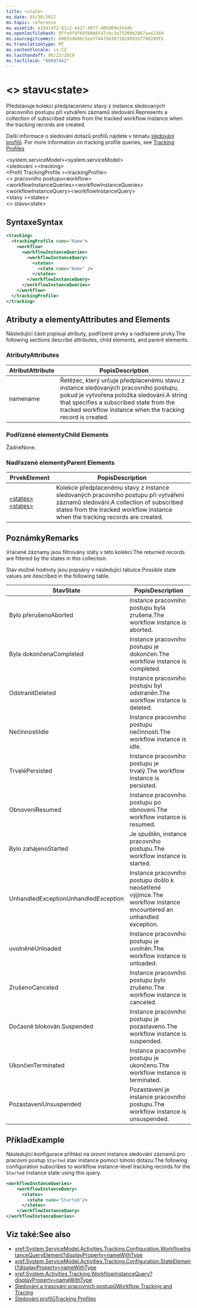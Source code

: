 ```yaml
---
title: <state>
ms.date: 03/30/2017
ms.topic: reference
ms.assetid: 619414f2-61c2-4427-9977-d05009e343db
ms.openlocfilehash: 9ffe9f9f69f68b6f47cbc3a75200b2867aae2384
ms.sourcegitcommit: 68653db98c5ea7744fd438710248935f70020dfb
ms.translationtype: MT
ms.contentlocale: cs-CZ
ms.lasthandoff: 08/22/2019
ms.locfileid: "69947442"
---
```

# <a name="state"></a><span data-ttu-id="dae8b-101">\<> stavu</span><span class="sxs-lookup"><span data-stu-id="dae8b-101">\<state></span></span>
<span data-ttu-id="dae8b-102">Představuje kolekci předplacenému stavy z instance sledovaných pracovního postupu při vytváření záznamů sledování.</span><span class="sxs-lookup"><span data-stu-id="dae8b-102">Represents a collection of subscribed states from the tracked workflow instance when the tracking records are created.</span></span>  
  
 <span data-ttu-id="dae8b-103">Další informace o sledování dotazů profilů najdete v tématu [sledování profilů](../../../windows-workflow-foundation/tracking-profiles.md) .</span><span class="sxs-lookup"><span data-stu-id="dae8b-103">For more information on tracking profile queries, see [Tracking Profiles](../../../windows-workflow-foundation/tracking-profiles.md)</span></span>  
  
<span data-ttu-id="dae8b-104">\<system.serviceModel></span><span class="sxs-lookup"><span data-stu-id="dae8b-104">\<system.serviceModel></span></span>  
<span data-ttu-id="dae8b-105">\<sledování ></span><span class="sxs-lookup"><span data-stu-id="dae8b-105">\<tracking></span></span>  
<span data-ttu-id="dae8b-106">\<Profil TrackingProfile ></span><span class="sxs-lookup"><span data-stu-id="dae8b-106">\<trackingProfile></span></span>  
<span data-ttu-id="dae8b-107">\<> pracovního postupu</span><span class="sxs-lookup"><span data-stu-id="dae8b-107">\<workflow></span></span>  
<span data-ttu-id="dae8b-108">\<workflowInstanceQueries></span><span class="sxs-lookup"><span data-stu-id="dae8b-108">\<workflowInstanceQueries></span></span>  
<span data-ttu-id="dae8b-109">\<workflowInstanceQuery></span><span class="sxs-lookup"><span data-stu-id="dae8b-109">\<workflowInstanceQuery></span></span>  
<span data-ttu-id="dae8b-110">\<stavy ></span><span class="sxs-lookup"><span data-stu-id="dae8b-110">\<states></span></span>  
<span data-ttu-id="dae8b-111">\<> stavu</span><span class="sxs-lookup"><span data-stu-id="dae8b-111">\<state></span></span>  
  
## <a name="syntax"></a><span data-ttu-id="dae8b-112">Syntaxe</span><span class="sxs-lookup"><span data-stu-id="dae8b-112">Syntax</span></span>  
  
```xml  
<tracking>
  <trackingProfile name="Name">
    <workflow>
      <workflowInstanceQueries>
        <workflowInstanceQuery>
          <states>
            <state name="Name" />
          </states>
        </workflowInstanceQuery>
      </workflowInstanceQueries>
    </workflow>
  </trackingProfile>
</tracking>  
```  
  
## <a name="attributes-and-elements"></a><span data-ttu-id="dae8b-113">Atributy a elementy</span><span class="sxs-lookup"><span data-stu-id="dae8b-113">Attributes and Elements</span></span>  
 <span data-ttu-id="dae8b-114">Následující části popisují atributy, podřízené prvky a nadřazené prvky.</span><span class="sxs-lookup"><span data-stu-id="dae8b-114">The following sections describe attributes, child elements, and parent elements.</span></span>  
  
### <a name="attributes"></a><span data-ttu-id="dae8b-115">Atributy</span><span class="sxs-lookup"><span data-stu-id="dae8b-115">Attributes</span></span>  
  
|<span data-ttu-id="dae8b-116">Atribut</span><span class="sxs-lookup"><span data-stu-id="dae8b-116">Attribute</span></span>|<span data-ttu-id="dae8b-117">Popis</span><span class="sxs-lookup"><span data-stu-id="dae8b-117">Description</span></span>|  
|---------------|-----------------|  
|<span data-ttu-id="dae8b-118">name</span><span class="sxs-lookup"><span data-stu-id="dae8b-118">name</span></span>|<span data-ttu-id="dae8b-119">Řetězec, který určuje předplacenému stavu z instance sledovaných pracovního postupu, pokud je vytvořena položka sledování.</span><span class="sxs-lookup"><span data-stu-id="dae8b-119">A string that specifies a subscribed state from the tracked workflow instance when the tracking record is created.</span></span>|  
  
### <a name="child-elements"></a><span data-ttu-id="dae8b-120">Podřízené elementy</span><span class="sxs-lookup"><span data-stu-id="dae8b-120">Child Elements</span></span>  
 <span data-ttu-id="dae8b-121">Žádné</span><span class="sxs-lookup"><span data-stu-id="dae8b-121">None.</span></span>  
  
### <a name="parent-elements"></a><span data-ttu-id="dae8b-122">Nadřazené elementy</span><span class="sxs-lookup"><span data-stu-id="dae8b-122">Parent Elements</span></span>  
  
|<span data-ttu-id="dae8b-123">Prvek</span><span class="sxs-lookup"><span data-stu-id="dae8b-123">Element</span></span>|<span data-ttu-id="dae8b-124">Popis</span><span class="sxs-lookup"><span data-stu-id="dae8b-124">Description</span></span>|  
|-------------|-----------------|  
|[<span data-ttu-id="dae8b-125">\<states></span><span class="sxs-lookup"><span data-stu-id="dae8b-125">\<states></span></span>](states.md)|<span data-ttu-id="dae8b-126">Kolekce předplacenému stavy z instance sledovaných pracovního postupu při vytváření záznamů sledování.</span><span class="sxs-lookup"><span data-stu-id="dae8b-126">A collection of subscribed states from the tracked workflow instance when the tracking records are created.</span></span>|  
  
## <a name="remarks"></a><span data-ttu-id="dae8b-127">Poznámky</span><span class="sxs-lookup"><span data-stu-id="dae8b-127">Remarks</span></span>  
 <span data-ttu-id="dae8b-128">Vrácené záznamy jsou filtrovány státy v této kolekci.</span><span class="sxs-lookup"><span data-stu-id="dae8b-128">The returned records are filtered by the states in this collection.</span></span>  
  
 <span data-ttu-id="dae8b-129">Stav možné hodnoty jsou popsány v následující tabulce.</span><span class="sxs-lookup"><span data-stu-id="dae8b-129">Possible state values are described in the following table.</span></span>  
  
|<span data-ttu-id="dae8b-130">Stav</span><span class="sxs-lookup"><span data-stu-id="dae8b-130">State</span></span>|<span data-ttu-id="dae8b-131">Popis</span><span class="sxs-lookup"><span data-stu-id="dae8b-131">Description</span></span>|  
|-----------|-----------------|  
|<span data-ttu-id="dae8b-132">Bylo přerušeno</span><span class="sxs-lookup"><span data-stu-id="dae8b-132">Aborted</span></span>|<span data-ttu-id="dae8b-133">Instance pracovního postupu byla zrušena.</span><span class="sxs-lookup"><span data-stu-id="dae8b-133">The workflow instance is aborted.</span></span>|  
|<span data-ttu-id="dae8b-134">Byla dokončena</span><span class="sxs-lookup"><span data-stu-id="dae8b-134">Completed</span></span>|<span data-ttu-id="dae8b-135">Instance pracovního postupu je dokončen.</span><span class="sxs-lookup"><span data-stu-id="dae8b-135">The workflow instance is completed.</span></span>|  
|<span data-ttu-id="dae8b-136">Odstranit</span><span class="sxs-lookup"><span data-stu-id="dae8b-136">Deleted</span></span>|<span data-ttu-id="dae8b-137">Instance pracovního postupu byl odstraněn.</span><span class="sxs-lookup"><span data-stu-id="dae8b-137">The workflow instance is deleted.</span></span>|  
|<span data-ttu-id="dae8b-138">Nečinnosti</span><span class="sxs-lookup"><span data-stu-id="dae8b-138">Idle</span></span>|<span data-ttu-id="dae8b-139">Instance pracovního postupu nečinnosti.</span><span class="sxs-lookup"><span data-stu-id="dae8b-139">The workflow instance is idle.</span></span>|  
|<span data-ttu-id="dae8b-140">Trvalé</span><span class="sxs-lookup"><span data-stu-id="dae8b-140">Persisted</span></span>|<span data-ttu-id="dae8b-141">Instance pracovního postupu je trvalý.</span><span class="sxs-lookup"><span data-stu-id="dae8b-141">The workflow instance is persisted.</span></span>|  
|<span data-ttu-id="dae8b-142">Obnovení</span><span class="sxs-lookup"><span data-stu-id="dae8b-142">Resumed</span></span>|<span data-ttu-id="dae8b-143">Instance pracovního postupu po obnovení.</span><span class="sxs-lookup"><span data-stu-id="dae8b-143">The workflow instance is resumed.</span></span>|  
|<span data-ttu-id="dae8b-144">Bylo zahájeno</span><span class="sxs-lookup"><span data-stu-id="dae8b-144">Started</span></span>|<span data-ttu-id="dae8b-145">Je spuštěn, instance pracovního postupu.</span><span class="sxs-lookup"><span data-stu-id="dae8b-145">The workflow instance is started.</span></span>|  
|<span data-ttu-id="dae8b-146">UnhandledException</span><span class="sxs-lookup"><span data-stu-id="dae8b-146">UnhandledException</span></span>|<span data-ttu-id="dae8b-147">Instance pracovního postupu došlo k neošetřené výjimce.</span><span class="sxs-lookup"><span data-stu-id="dae8b-147">The workflow instance encountered an unhandled exception.</span></span>|  
|<span data-ttu-id="dae8b-148">uvolněné</span><span class="sxs-lookup"><span data-stu-id="dae8b-148">Unloaded</span></span>|<span data-ttu-id="dae8b-149">Instance pracovního postupu je uvolněn.</span><span class="sxs-lookup"><span data-stu-id="dae8b-149">The workflow instance is unloaded.</span></span>|  
|<span data-ttu-id="dae8b-150">Zrušeno</span><span class="sxs-lookup"><span data-stu-id="dae8b-150">Canceled</span></span>|<span data-ttu-id="dae8b-151">Instance pracovního postupu bylo zrušeno.</span><span class="sxs-lookup"><span data-stu-id="dae8b-151">The workflow instance is canceled.</span></span>|  
|<span data-ttu-id="dae8b-152">Dočasně blokován.</span><span class="sxs-lookup"><span data-stu-id="dae8b-152">Suspended</span></span>|<span data-ttu-id="dae8b-153">Instance pracovního postupu je pozastaveno.</span><span class="sxs-lookup"><span data-stu-id="dae8b-153">The workflow instance is suspended.</span></span>|  
|<span data-ttu-id="dae8b-154">Ukončen</span><span class="sxs-lookup"><span data-stu-id="dae8b-154">Terminated</span></span>|<span data-ttu-id="dae8b-155">Instance pracovního postupu je ukončeno.</span><span class="sxs-lookup"><span data-stu-id="dae8b-155">The workflow instance is terminated.</span></span>|  
|<span data-ttu-id="dae8b-156">Pozastavení</span><span class="sxs-lookup"><span data-stu-id="dae8b-156">Unsuspended</span></span>|<span data-ttu-id="dae8b-157">Pozastavení je instance pracovního postupu.</span><span class="sxs-lookup"><span data-stu-id="dae8b-157">The workflow instance is unsuspended.</span></span>|  
  
## <a name="example"></a><span data-ttu-id="dae8b-158">Příklad</span><span class="sxs-lookup"><span data-stu-id="dae8b-158">Example</span></span>  
 <span data-ttu-id="dae8b-159">Následující konfigurace přihlásí na úrovni instance sledování záznamů pro pracovní postup `Started` stav instance pomocí tohoto dotazu.</span><span class="sxs-lookup"><span data-stu-id="dae8b-159">The following configuration subscribes to workflow instance-level tracking records for the `Started` instance state using this query.</span></span>  
  
```xml  
<workflowInstanceQueries>  
    <workflowInstanceQuery>  
      <states>  
        <state name="Started"/>  
      </states>  
    </workflowInstanceQuery>  
</workflowInstanceQueries>  
```  
  
## <a name="see-also"></a><span data-ttu-id="dae8b-160">Viz také:</span><span class="sxs-lookup"><span data-stu-id="dae8b-160">See also</span></span>

- <xref:System.ServiceModel.Activities.Tracking.Configuration.WorkflowInstanceQueryElement?displayProperty=nameWithType>
- <xref:System.ServiceModel.Activities.Tracking.Configuration.StateElement?displayProperty=nameWithType>
- <xref:System.Activities.Tracking.WorkflowInstanceQuery?displayProperty=nameWithType>
- [<span data-ttu-id="dae8b-161">Sledování a trasování pracovních postupů</span><span class="sxs-lookup"><span data-stu-id="dae8b-161">Workflow Tracking and Tracing</span></span>](../../../windows-workflow-foundation/workflow-tracking-and-tracing.md)
- [<span data-ttu-id="dae8b-162">Sledování profilů</span><span class="sxs-lookup"><span data-stu-id="dae8b-162">Tracking Profiles</span></span>](../../../windows-workflow-foundation/tracking-profiles.md)
